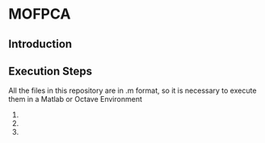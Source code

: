 # MOFPCA

## Introduction

## Execution Steps

All the files in this repository are in .m format, so it is necessary to execute them in a Matlab or Octave Environment

1) 
2)
3)

